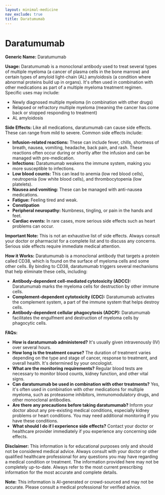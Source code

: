 ```yaml
---
layout: minimal-medicine
nav_exclude: true
title: Daratumumab
---
```


# Daratumumab

**Generic Name:** Daratumumab

**Usage:** Daratumumab is a monoclonal antibody used to treat several types of multiple myeloma (a cancer of plasma cells in the bone marrow) and certain types of amyloid light-chain (AL) amyloidosis (a condition where abnormal proteins build up in organs).  It's often used in combination with other medications as part of a multiple myeloma treatment regimen. Specific uses may include:

* Newly diagnosed multiple myeloma (in combination with other drugs)
* Relapsed or refractory multiple myeloma (meaning the cancer has come back or stopped responding to treatment)
* AL amyloidosis

**Side Effects:**  Like all medications, daratumumab can cause side effects.  These can range from mild to severe.  Common side effects include:

* **Infusion-related reactions:** These can include fever, chills, shortness of breath, nausea, vomiting, headache, back pain, and rash. These reactions often occur during or shortly after the infusion and can be managed with pre-medication.
* **Infections:**  Daratumumab weakens the immune system, making you more susceptible to infections.
* **Low blood counts:** This can lead to anemia (low red blood cells), neutropenia (low white blood cells), and thrombocytopenia (low platelets).
* **Nausea and vomiting:** These can be managed with anti-nausea medications.
* **Fatigue:** Feeling tired and weak.
* **Constipation**
* **Peripheral neuropathy:** Numbness, tingling, or pain in the hands and feet.
* **Cardiac events:**  In rare cases, more serious side effects such as heart problems can occur.

**Important Note:** This is not an exhaustive list of side effects.  Always consult your doctor or pharmacist for a complete list and to discuss any concerns.  Serious side effects require immediate medical attention.


**How it Works:** Daratumumab is a monoclonal antibody that targets a protein called CD38, which is found on the surface of myeloma cells and some other cells. By binding to CD38, daratumumab triggers several mechanisms that help eliminate these cells, including:

* **Antibody-dependent cell-mediated cytotoxicity (ADCC):** Daratumumab marks the myeloma cells for destruction by other immune cells.
* **Complement-dependent cytotoxicity (CDC):** Daratumumab activates the complement system, a part of the immune system that helps destroy cells.
* **Antibody-dependent cellular phagocytosis (ADCP):** Daratumumab facilitates the engulfment and destruction of myeloma cells by phagocytic cells.


**FAQs:**

* **How is daratumumab administered?** It's usually given intravenously (IV) over several hours.
* **How long is the treatment course?**  The duration of treatment varies depending on the type and stage of cancer, response to treatment, and overall health. It's determined by your oncologist.
* **What are the monitoring requirements?**  Regular blood tests are necessary to monitor blood counts, kidney function, and other vital signs.
* **Can daratumumab be used in combination with other treatments?** Yes, it's often used in combination with other medications for multiple myeloma, such as proteasome inhibitors, immunomodulatory drugs, and other monoclonal antibodies.
* **Are there any precautions before taking daratumumab?**  Inform your doctor about any pre-existing medical conditions, especially kidney problems or heart conditions.  You may need additional monitoring if you have these conditions.
* **What should I do if I experience side effects?** Contact your doctor or healthcare provider immediately if you experience any concerning side effects.


**Disclaimer:** This information is for educational purposes only and should not be considered medical advice. Always consult with your doctor or other qualified healthcare professional for any questions you may have regarding a medical condition or treatment.  The information provided here may not be completely up-to-date.  Always refer to the most current prescribing information for the most accurate and complete details.


**Note:** This information is AI-generated or crowd-sourced and may not be accurate. Please consult a medical professional for verified advice.